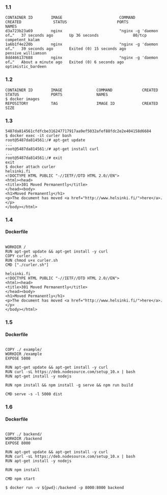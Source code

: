 ### 1.1
```$ docker ps -a
CONTAINER ID        IMAGE                         COMMAND                  CREATED              STATUS                      PORTS               NAMES
d3a723b23a69        nginx                         "nginx -g 'daemon of…"   37 seconds ago       Up 36 seconds               80/tcp              competent_kalam
1a6b1f4e220b        nginx                         "nginx -g 'daemon of…"   39 seconds ago       Exited (0) 15 seconds ago                       pensive_williamson
8dd466137688        nginx                         "nginx -g 'daemon of…"   About a minute ago   Exited (0) 6 seconds ago                        optimistic_bardeen
```

### 1.2
```$ docker ps -a
CONTAINER ID        IMAGE               COMMAND             CREATED             STATUS              PORTS               NAMES
$ docker images
REPOSITORY          TAG                 IMAGE ID            CREATED             SIZE
```

### 1.3
```$ docker run -d -it --name curler ubuntu:16.04 sh -c 'read website; sleep 3; curl http://$website;'
5487da814561cfdfcbe316247717917aa9ef5032afef88fdc2e2e404158d6684
$ docker exec -it curler bash
root@5487da814561:/# apt-get update
...
root@5487da814561:/# apt-get install curl
...
root@5487da814561:/# exit
exit
$ docker attach curler
helsinki.fi
<!DOCTYPE HTML PUBLIC "-//IETF//DTD HTML 2.0//EN">
<html><head>
<title>301 Moved Permanently</title>
</head><body>
<h1>Moved Permanently</h1>
<p>The document has moved <a href="http://www.helsinki.fi/">here</a>.</p>
</body></html>
```

### 1.4

#### Dockerfile
```FROM ubuntu:16.04

WORKDIR /
RUN apt-get update && apt-get install -y curl
COPY curler.sh .
RUN chmod u+x curler.sh
CMD ["./curler.sh"]
```

```$ docker run -it curler
helsinki.fi
<!DOCTYPE HTML PUBLIC "-//IETF//DTD HTML 2.0//EN">
<html><head>
<title>301 Moved Permanently</title>
</head><body>
<h1>Moved Permanently</h1>
<p>The document has moved <a href="http://www.helsinki.fi/">here</a>.</p>
</body></html>
```

### 1.5

#### Dockerfile
```FROM ubuntu:16.04

COPY ./ example/
WORKDIR /example
EXPOSE 5000

RUN apt-get update && apt-get install -y curl
RUN curl -sL https://deb.nodesource.com/setup_10.x | bash
RUN apt-get install -y nodejs

RUN npm install && npm install -g serve && npm run build

CMD serve -s -l 5000 dist
```

### 1.6

#### Dockerfile
```FROM ubuntu:16.04

COPY ./ backend/
WORKDIR /backend
EXPOSE 8000

RUN apt-get update && apt-get install -y curl 
RUN curl -sL https://deb.nodesource.com/setup_10.x | bash
RUN apt-get install -y nodejs

RUN npm install

CMD npm start
```

```$ docker run -v ${pwd}:/backend -p 8000:8000 backend```

